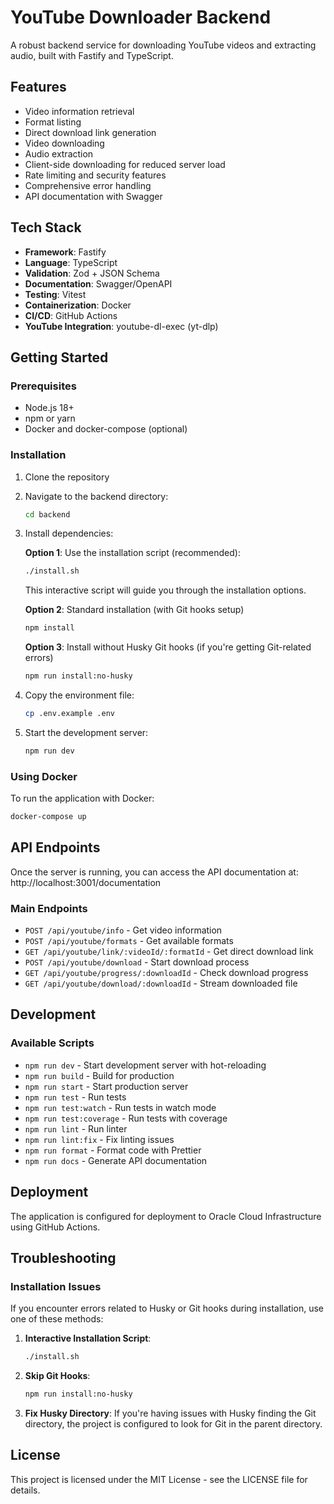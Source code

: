 # YouTube Downloader Backend

A robust backend service for downloading YouTube videos and extracting audio, built with Fastify and TypeScript.

## Features

- Video information retrieval
- Format listing
- Direct download link generation
- Video downloading
- Audio extraction
- Client-side downloading for reduced server load
- Rate limiting and security features
- Comprehensive error handling
- API documentation with Swagger

## Tech Stack

- **Framework**: Fastify
- **Language**: TypeScript
- **Validation**: Zod + JSON Schema
- **Documentation**: Swagger/OpenAPI
- **Testing**: Vitest
- **Containerization**: Docker
- **CI/CD**: GitHub Actions
- **YouTube Integration**: youtube-dl-exec (yt-dlp)

## Getting Started

### Prerequisites

- Node.js 18+
- npm or yarn
- Docker and docker-compose (optional)

### Installation

1. Clone the repository
2. Navigate to the backend directory:
   ```bash
   cd backend
   ```

3. Install dependencies:
   
   **Option 1**: Use the installation script (recommended):
   ```bash
   ./install.sh
   ```
   This interactive script will guide you through the installation options.
   
   **Option 2**: Standard installation (with Git hooks setup)
   ```bash
   npm install
   ```
   
   **Option 3**: Install without Husky Git hooks (if you're getting Git-related errors)
   ```bash
   npm run install:no-husky
   ```

4. Copy the environment file:
   ```bash
   cp .env.example .env
   ```
   
5. Start the development server:
   ```bash
   npm run dev
   ```

### Using Docker

To run the application with Docker:

```bash
docker-compose up
```

## API Endpoints

Once the server is running, you can access the API documentation at:
http://localhost:3001/documentation

### Main Endpoints

- `POST /api/youtube/info` - Get video information
- `POST /api/youtube/formats` - Get available formats
- `GET /api/youtube/link/:videoId/:formatId` - Get direct download link
- `POST /api/youtube/download` - Start download process
- `GET /api/youtube/progress/:downloadId` - Check download progress
- `GET /api/youtube/download/:downloadId` - Stream downloaded file

## Development

### Available Scripts

- `npm run dev` - Start development server with hot-reloading
- `npm run build` - Build for production
- `npm run start` - Start production server
- `npm run test` - Run tests
- `npm run test:watch` - Run tests in watch mode
- `npm run test:coverage` - Run tests with coverage
- `npm run lint` - Run linter
- `npm run lint:fix` - Fix linting issues
- `npm run format` - Format code with Prettier
- `npm run docs` - Generate API documentation

## Deployment

The application is configured for deployment to Oracle Cloud Infrastructure using GitHub Actions.

## Troubleshooting

### Installation Issues

If you encounter errors related to Husky or Git hooks during installation, use one of these methods:

1. **Interactive Installation Script**: 
   ```bash
   ./install.sh
   ```
   
2. **Skip Git Hooks**:
   ```bash
   npm run install:no-husky
   ```

3. **Fix Husky Directory**: 
   If you're having issues with Husky finding the Git directory, the project is configured to look for Git in the parent directory.

## License

This project is licensed under the MIT License - see the LICENSE file for details. 